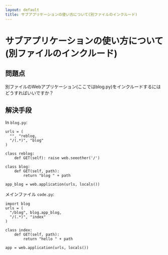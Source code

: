 ```yaml
---
layout: default
title: サブアプリケーションの使い方について(別ファイルのインクルード)
---
```


# サブアプリケーションの使い方について(別ファイルのインクルード)

## 問題点

別ファイルのWebアプリケーション(ここではblog.py)をインクルードするにはどうすればいいですか？


## 解決手段

In `blog.py`:

    urls = (
      "", "reblog,
      "/(.*)", "blog"
    )

    class reblog:
        def GET(self): raise web.seeother('/')

    class blog:
        def GET(self, path):
            return "blog " + path

    app_blog = web.application(urls, locals())

メインファイル `code.py`:

    import blog
    urls = (
      "/blog", blog.app_blog,
      "/(.*)", "index"
    )

    class index:
        def GET(self, path):
            return "hello " + path

    app = web.application(urls, locals())
